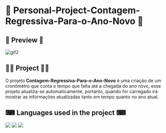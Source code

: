 # 📌 Personal-Project-Contagem-Regressiva-Para-o-Ano-Novo 📌

 ## 🔎 **Preview** 🔎
 
 ![gif2](https://user-images.githubusercontent.com/69303138/115620268-5864e480-a2cb-11eb-9f87-bd7f401426ad.gif)
 
  ## 👨‍💻 **Project** 👨‍💻
   
O projeto **Contagem-Regressiva-Para-o-Ano-Novo** é uma criação de um cronômetro que conta o tempo que falta até a chegada do ano novo, esse projeto
atualiza-se automaticamente, portanto, quando for carregado irá mostrar as informações atualizadas tanto em tempo quanto no ano atual.

 ## ⌨ **Languages used in the project** ⌨ 

![](https://img.shields.io/badge/HTML5-E34F26?style=for-the-badge&logo=html5&logoColor=white) ![](https://img.shields.io/badge/CSS3-1572B6?style=for-the-badge&logo=css3&logoColor=white) ![](https://img.shields.io/badge/JavaScript-F7DF1E?style=for-the-badge&logo=javascript&logoColor=black)
  
  
   
   

